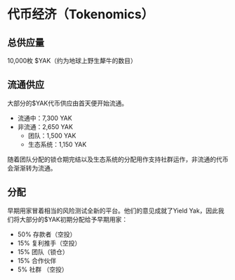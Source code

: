 # 代币经济（Tokenomics）

## 总供应量

10,000枚 $YAK（约为地球上野生犛牛的数目）

## 流通供应 <a id="liu-tong-gong-ying"></a>

大部分的$YAK代币供应由首天便开始流通。

* 流通中：7,300 YAK
* 非流通：2,650 YAK
  * 团队：1,500 YAK
  * 生态系统：1,150 YAK

随着团队分配的锁仓期完结以及生态系统的分配用作支持社群运作，非流通的代币会渐渐转为流通。

## 分配

早期用家冒着相当的风险测试全新的平台。他们的意见成就了Yield Yak，因此我们将大部分的$YAK初期分配给予早期用家：

* 50% 存款者（空投）
* 15% 复利推手（空投）
* 15% 团队（锁仓）
* 15% 合作伙伴
* 5%   社群 （空投）

